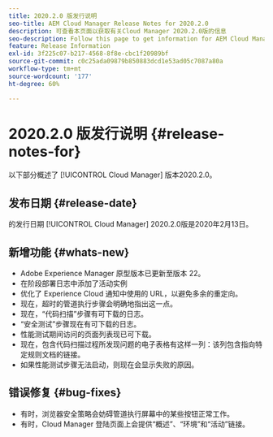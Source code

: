 ```yaml
---
title: 2020.2.0 版发行说明
seo-title: AEM Cloud Manager Release Notes for 2020.2.0
description: 可查看本页面以获取有关Cloud Manager 2020.2.0版的信息
seo-description: Follow this page to get information for AEM Cloud Manager Release 2020.2.0
feature: Release Information
exl-id: 3f225c07-b217-4568-8f8e-cbc1f20989bf
source-git-commit: c0c25ada09879b850883dcd1e53ad05c7087a80a
workflow-type: tm+mt
source-wordcount: '177'
ht-degree: 60%

---
```


# 2020.2.0 版发行说明 {#release-notes-for}

以下部分概述了 [!UICONTROL Cloud Manager] 版本2020.2.0。

## 发布日期 {#release-date}

的发行日期 [!UICONTROL Cloud Manager] 2020.2.0版是2020年2月13日。

## 新增功能 {#whats-new}

* Adobe Experience Manager 原型版本已更新至版本 22。
* 在阶段部署日志中添加了活动实例
* 优化了 Experience Cloud 通知中使用的 URL，以避免多余的重定向。
* 现在，超时的管道执行步骤会明确地指出这一点。
* 现在，“代码扫描”步骤有可下载的日志。
* “安全测试”步骤现在有可下载的日志。
* 性能测试期间访问的页面列表现已可下载。
* 现在，包含代码扫描过程所发现问题的电子表格有这样一列：该列包含指向特定规则文档的链接。
* 如果性能测试步骤无法启动，则现在会显示失败的原因。

## 错误修复 {#bug-fixes}

* 有时，浏览器安全策略会妨碍管道执行屏幕中的某些按钮正常工作。
* 有时，Cloud Manager 登陆页面上会提供“概述”、“环境”和“活动”链接。
